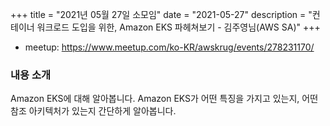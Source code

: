 +++
title = "2021년 05월 27일 소모임"
date = "2021-05-27"
description = "컨테이너 워크로드 도입을 위한, Amazon EKS 파헤쳐보기 - 김주영님(AWS SA)"
+++

<div style="text-align:center">
</div>

- meetup: https://www.meetup.com/ko-KR/awskrug/events/278231170/

### 내용 소개
Amazon EKS에 대해 알아봅니다. Amazon EKS가 어떤 특징을 가지고 있는지, 어떤 참조 아키텍처가 있는지 간단하게 알아봅니다.
